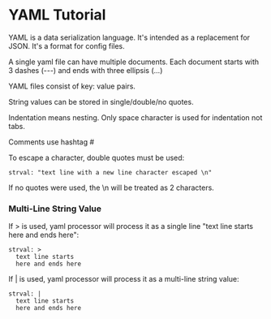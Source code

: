 # YAML Tutorial
YAML is a data serialization language. It's intended as a replacement for JSON. It's a format for config files.

A single yaml file can have multiple documents. Each document starts with 3 dashes (---) and ends with three ellipsis (...)

YAML files consist of key: value pairs.

String values can be stored in single/double/no quotes.

Indentation means nesting. Only space character is used for indentation not tabs.

Comments use hashtag #

To escape a character, double quotes must be used:
```
strval: "text line with a new line character escaped \n"
```

If no quotes were used, the \n will be treated as 2 characters.

### Multi-Line String Value
If > is used, yaml processor will process it as a single line "text line starts here and ends here":
```
strval: >
  text line starts
  here and ends here
```

If | is used, yaml processor will process it as a multi-line string value:
```
strval: |
  text line starts
  here and ends here
```

